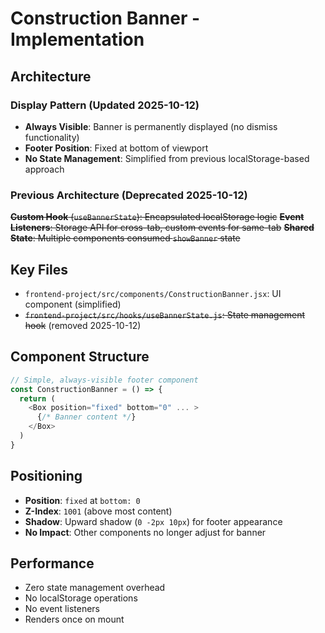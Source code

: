 # Construction Banner - Implementation

## Architecture

### Display Pattern (Updated 2025-10-12)
- **Always Visible**: Banner is permanently displayed (no dismiss functionality)
- **Footer Position**: Fixed at bottom of viewport
- **No State Management**: Simplified from previous localStorage-based approach

### Previous Architecture (Deprecated 2025-10-12)
~~**Custom Hook** (`useBannerState`): Encapsulated localStorage logic~~
~~**Event Listeners**: Storage API for cross-tab, custom events for same-tab~~
~~**Shared State**: Multiple components consumed `showBanner` state~~

## Key Files
- `frontend-project/src/components/ConstructionBanner.jsx`: UI component (simplified)
- ~~`frontend-project/src/hooks/useBannerState.js`: State management hook~~ (removed 2025-10-12)

## Component Structure
```javascript
// Simple, always-visible footer component
const ConstructionBanner = () => {
  return (
    <Box position="fixed" bottom="0" ... >
      {/* Banner content */}
    </Box>
  )
}
```

## Positioning
- **Position**: `fixed` at `bottom: 0`
- **Z-Index**: `1001` (above most content)
- **Shadow**: Upward shadow (`0 -2px 10px`) for footer appearance
- **No Impact**: Other components no longer adjust for banner

## Performance
- Zero state management overhead
- No localStorage operations
- No event listeners
- Renders once on mount
